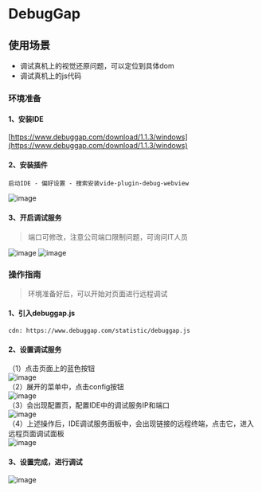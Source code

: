 # DebugGap

## 使用场景

- 调试真机上的视觉还原问题，可以定位到具体dom
- 调试真机上的js代码

### 环境准备

#### 1、安装IDE

[https://www.debuggap.com/download/1.1.3/windows](https://www.debuggap.com/download/1.1.3/windows)

#### 2、安装插件

	启动IDE - 偏好设置 - 搜索安装vide-plugin-debug-webview

![image](https://github.com/winfredwyw/notes/blob/master/assets/201902/Pb8ZuFvZePSfND9Vol5579FJ.png)

#### 3、开启调试服务

> 端口可修改，注意公司端口限制问题，可询问IT人员

![image](https://github.com/winfredwyw/notes/blob/master/assets/201902/3nT9Ob9I6sMyGGjy1ZF0aWuy.png)
![image](https://github.com/winfredwyw/notes/blob/master/assets/201902/Eqn_KcyvQA6gZz2dWhhu9MoO.png)

### 操作指南

> 环境准备好后，可以开始对页面进行远程调试

#### 1、引入debuggap.js

	cdn: https://www.debuggap.com/statistic/debuggap.js


#### 2、设置调试服务

（1）点击页面上的蓝色按钮<br/>
![image](https://github.com/winfredwyw/notes/blob/master/assets/201902/G3XAwrDPkWbAfKSkwJa5TC6L.png) <br/>
（2）展开的菜单中，点击config按钮<br/>
![image](https://github.com/winfredwyw/notes/blob/master/assets/201902/-NWFlN7ocrUBoqEVI8UB-O9B.png) <br/>
（3）会出现配置页，配置IDE中的调试服务IP和端口<br/>
![image](https://github.com/winfredwyw/notes/blob/master/assets/201902/B_2_rQjlpG-PUfZAhIdHu_0R.png)<br/>
（4）上述操作后，IDE调试服务面板中，会出现链接的远程终端，点击它，进入远程页面调试面板<br/>
![image](https://github.com/winfredwyw/notes/blob/master/assets/201902/J6ohcMNaMw90q9npZ2qxDQyh.png)

#### 3、设置完成，进行调试

![image](https://github.com/winfredwyw/notes/blob/master/assets/201902/3p-KD_sz8OGIBUq2HAc2mvQB.png)